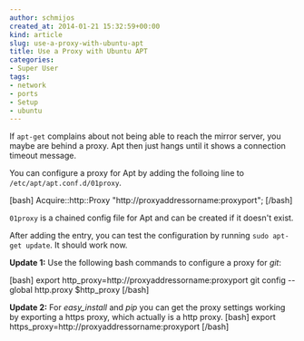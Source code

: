 ```yaml
---
author: schmijos
created_at: 2014-01-21 15:32:59+00:00
kind: article
slug: use-a-proxy-with-ubuntu-apt
title: Use a Proxy with Ubuntu APT
categories:
- Super User
tags:
- network
- ports
- Setup
- ubuntu
---
```


If `apt-get` complains about not being able to reach the mirror server, you maybe are behind a proxy. Apt then just hangs until it shows a connection timeout message.

You can configure a proxy for Apt by adding the folloing line to `/etc/apt/apt.conf.d/01proxy`.

[bash]
Acquire::http::Proxy "http://proxyaddressorname:proxyport";
[/bash]

`01proxy` is a chained config file for Apt and can be created if it doesn't exist.

After adding the entry, you can test the configuration by running `sudo apt-get update`. It should work now.

**Update 1:**
Use the following bash commands to configure a proxy for _git_:

[bash]
export http_proxy=http://proxyaddressorname:proxyport
git config --global http.proxy $http_proxy
[/bash]

**Update 2:**
For _easy_install_ and _pip_ you can get the proxy settings working by exporting a https proxy, which actually is a http proxy.
[bash]
export https_proxy=http://proxyaddressorname:proxyport
[/bash]
